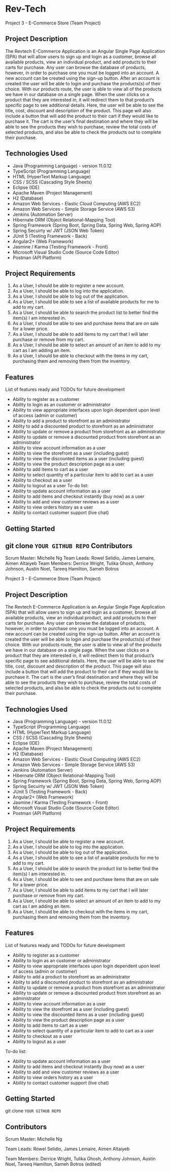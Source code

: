 # Rev-Tech

Project 3 - E-Commerce Store (Team Project)

Project Description
-----
The Revtech E-Commerce Application is an Angular Single Page Application (SPA) that will allow users to sign up and login as a customer, browse all available products, view an individual product, and add products to their carts for purchase. Any user can browse the database of products, however, in order to purchase one you must be logged into an account. A new account can be created using the sign-up button. After an account is created the user will be able to login and purchase the products(s) of their choice. With our products route, the user is able to view all of the products we have in our database on a single page. When the user clicks on a product that they are interested in, it will redirect them to that product’s specific page to see additional details. Here, the user will be able to see the title, cost, discount and description of the product. This page will also include a button that will add the product to their cart if they would like to purchase it. The cart is the user’s final destination and where they will be able to see the products they wish to purchase, review the total costs of selected products, and also be able to check the products out to complete their purchase.


Technologies Used
-----
* Java (Programming Language) - version 11.0.12
* TypeScript (Programming Language)
* HTML (HyperText Markup Language)
* CSS / SCSS (Cascading Style Sheets)
* Eclipse (IDE)
* Apache Maven (Project Management)
* H2 (Database)
* Amazon Web Services - Elastic Cloud Computing (AWS EC2)
* Amazon Web Services - Simple Storage Service (AWS S3)
* Jenkins (Automation Server)
* Hibernate ORM (Object Relational-Mapping Tool)
* Spring Framework (Spring Boot, Spring Data, Spring Web, Spring AOP)
* Spring Secuirty w/ JWT (JSON Web Token)
* JUnit 5 (Testing Framework - Back)
* Angular2+ (Web Framework)
* Jasmine / Karma (Testing Framework - Front)
* Microsoft Visual Studio Code (Source Code Editor)
* Postman (API Platform)


**Project Requirements**
-----
1. As a User, I should be able to register a new account.
2. As a User, I should be able to log into the application.
3. As a User, I should be able to log out of the application.
4. As a User, I should be able to see a list of available products for me to add to my cart.
5. As a User, I should be able to search the product list to better find the item(s) I am interested in.
6. As a User, I should be able to see and purchase items that are on sale for a lower price.
7. As a User, I should be able to add items to my cart that I will later purchase or remove from my cart.
8. As a User, I should be able to select an amount of an item to add to my cart as I am adding an item.
9. As a User, I should be able to checkout with the items in my cart, purchasing them and removing them from the inventory.


**Features**
-----
List of features ready and TODOs for future development
* Ability to register as a customer
* Ability to login as an customer or administrator
* Ability to view appropriate interfaces upon login dependent upon level of access (admin or customer)
* Ability to add a product to storefront as an administrator
* Ablity to add a discounted product to storefront as an administrator
* Ability to update or remove a product from storefront as an administrator
* Ability to update or remove a discounted product from storefront as an administrator
* Ability to view account information as a user
* Ability to view the storefront as a user (including guest)
* Ability to view the discounted items as a user (including guest)
* Ability to view the product description page as a user
* Ability to add items to cart as a user
* Ability to select quantity of a particular item to add to cart as a user
* Ability to checkout as a user
* Ability to logout as a user
To-do list:
* Ability to update account information as a user
* Ability to add items and checkout instantly (buy now) as a user
* Ability to add and view customer reviews as a user
* Ability to view orders history as a user
* Ability to contact customer support (live chat)

Getting Started
-----
git clone `YOUR GITHUB REPO`
Contributors
-----
Scrum Master: Michelle Ng
Team Leads: Rowel Selidio, James Lemaire, Aimen Altaiyeb
Team Members: Derrice Wright, Tulika Ghosh, Anthony Johnson, Austin Noel, Tareeq Hamilton, Sameh Botros 


Project 3 - E-Commerce Store (Team Project)

Project Description
-----
The Revtech E-Commerce Application is an Angular Single Page Application (SPA) that will allow users to sign up and login as a customer, browse all available products, view an individual product, and add products to their carts for purchase. Any user can browse the database of products, however, in order to purchase one you must be logged into an account. A new account can be created using the sign-up button. After an account is created the user will be able to login and purchase the products(s) of their choice. With our products route, the user is able to view all of the products we have in our database on a single page. When the user clicks on a product that they are interested in, it will redirect them to that product’s specific page to see additional details. Here, the user will be able to see the title, cost, discount and description of the product. This page will also include a button that will add the product to their cart if they would like to purchase it. The cart is the user’s final destination and where they will be able to see the products they wish to purchase, review the total costs of selected products, and also be able to check the products out to complete their purchase.

Technologies Used
-----
* Java (Programming Language) - version 11.0.12
* TypeScript (Programming Language)
* HTML (HyperText Markup Language)
* CSS / SCSS (Cascading Style Sheets)
* Eclipse (IDE)
* Apache Maven (Project Management)
* H2 (Database)
* Amazon Web Services - Elastic Cloud Computing (AWS EC2)
* Amazon Web Services - Simple Storage Service (AWS S3)
* Jenkins (Automation Server)
* Hibernate ORM (Object Relational-Mapping Tool)
* Spring Framework (Spring Boot, Spring Data, Spring Web, Spring AOP)
* Spring Secuirty w/ JWT (JSON Web Token)
* JUnit 5 (Testing Framework - Back)
* Angular2+ (Web Framework)
* Jasmine / Karma (Testing Framework - Front)
* Microsoft Visual Studio Code (Source Code Editor)
* Postman (API Platform)

Project Requirements
-----
1. As a User, I should be able to register a new account.
2. As a User, I should be able to log into the application.
3. As a User, I should be able to log out of the application.
4. As a User, I should be able to see a list of available products for me to add to my cart.
5. As a User, I should be able to search the product list to better find the item(s) I am interested in.
6. As a User, I should be able to see and purchase items that are on sale for a lower price.
7. As a User, I should be able to add items to my cart that I will later purchase or remove from my cart.
8. As a User, I should be able to select an amount of an item to add to my cart as I am adding an item.
9. As a User, I should be able to checkout with the items in my cart, purchasing them and removing them from the inventory.

Features
-----
List of features ready and TODOs for future development
* Ability to register as a customer
* Ability to login as an customer or administrator
* Ability to view appropriate interfaces upon login dependent upon level of access (admin or customer)
* Ability to add a product to storefront as an administrator
* Ablity to add a discounted product to storefront as an administrator
* Ability to update or remove a product from storefront as an administrator
* Ability to update or remove a discounted product from storefront as an administrator
* Ability to view account information as a user
* Ability to view the storefront as a user (including guest)
* Ability to view the discounted items as a user (including guest)
* Ability to view the product description page as a user
* Ability to add items to cart as a user
* Ability to select quantity of a particular item to add to cart as a user
* Ability to checkout as a user
* Ability to logout as a user

To-do list:
* Ability to update account information as a user
* Ability to add items and checkout instantly (buy now) as a user
* Ability to add and view customer reviews as a user
* Ability to view orders history as a user
* Ability to contact customer support (live chat)

Getting Started
-----
git clone `YOUR GITHUB REPO`

Contributors
-----
Scrum Master: Michelle Ng

Team Leads: Rowel Selidio, James Lemaire, Aimen Altaiyeb

Team Members: Derrice Wright, Tulika Ghosh, Anthony Johnson, Austin Noel, Tareeq Hamilton, Sameh Botros (edited) 

